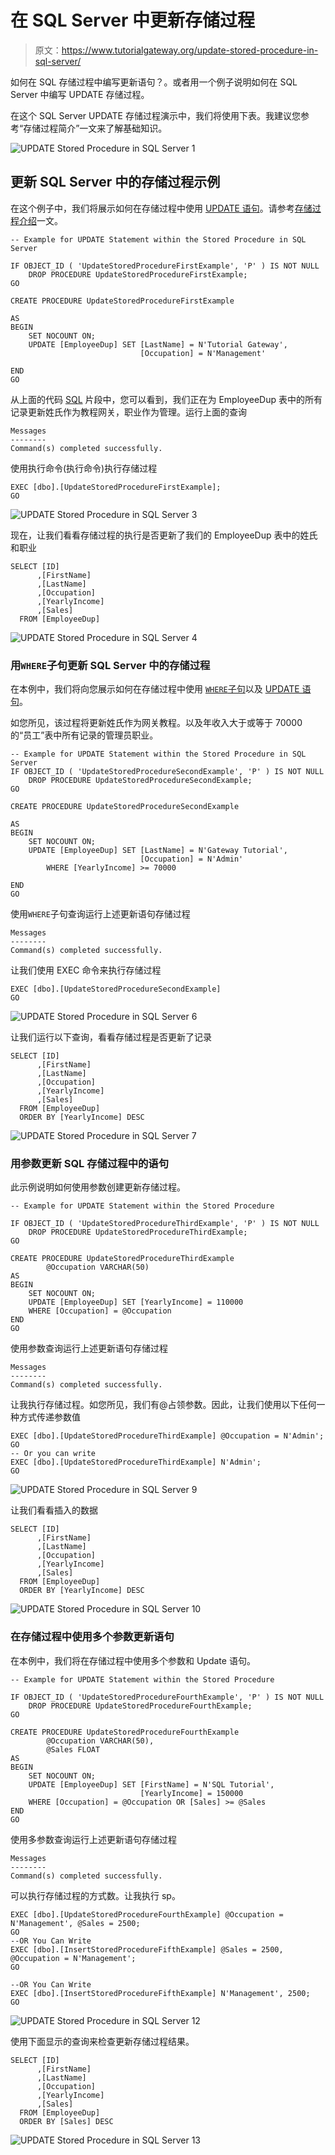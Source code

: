 # 在 SQL Server 中更新存储过程

> 原文：<https://www.tutorialgateway.org/update-stored-procedure-in-sql-server/>

如何在 SQL 存储过程中编写更新语句？。或者用一个例子说明如何在 SQL Server 中编写 UPDATE 存储过程。

在这个 SQL Server UPDATE 存储过程演示中，我们将使用下表。我建议您参考“存储过程简介”一文来了解基础知识。

![UPDATE Stored Procedure in SQL Server 1](img/ec59a8d65a626383a08435c0b1bcbab3.png)

## 更新 SQL Server 中的存储过程示例

在这个例子中，我们将展示如何在存储过程中使用 [UPDATE 语句](https://www.tutorialgateway.org/sql-update-statement/)。请参考[存储过程介绍](https://www.tutorialgateway.org/stored-procedures-in-sql/)一文。

```
-- Example for UPDATE Statement within the Stored Procedure in SQL Server

IF OBJECT_ID ( 'UpdateStoredProcedureFirstExample', 'P' ) IS NOT NULL   
    DROP PROCEDURE UpdateStoredProcedureFirstExample;  
GO

CREATE PROCEDURE UpdateStoredProcedureFirstExample

AS
BEGIN
	SET NOCOUNT ON;
	UPDATE [EmployeeDup] SET [LastName] = N'Tutorial Gateway',
	                         [Occupation] = N'Management'

END
GO
```

从上面的代码 [SQL](https://www.tutorialgateway.org/sql/) 片段中，您可以看到，我们正在为 EmployeeDup 表中的所有记录更新姓氏作为教程网关，职业作为管理。运行上面的查询

```
Messages
--------
Command(s) completed successfully.
```

使用执行命令(执行命令)执行存储过程

```
EXEC [dbo].[UpdateStoredProcedureFirstExample];
GO
```

![UPDATE Stored Procedure in SQL Server 3](img/e11849cb6b7168f276144581614f2031.png)

现在，让我们看看存储过程的执行是否更新了我们的 EmployeeDup 表中的姓氏和职业

```
SELECT [ID]
      ,[FirstName]
      ,[LastName]
      ,[Occupation]
      ,[YearlyIncome]
      ,[Sales]
  FROM [EmployeeDup]
```

![UPDATE Stored Procedure in SQL Server 4](img/da4da16e61566b600481697adacc1a34.png)

### 用`WHERE`子句更新 SQL Server 中的存储过程

在本例中，我们将向您展示如何在存储过程中使用 [`WHERE`子句](https://www.tutorialgateway.org/sql-where-clause/)以及 [UPDATE 语句](https://www.tutorialgateway.org/sql-update-statement/)。

如您所见，该过程将更新姓氏作为网关教程。以及年收入大于或等于 70000 的“员工”表中所有记录的管理员职业。

```
-- Example for UPDATE Statement within the Stored Procedure in SQL Server
IF OBJECT_ID ( 'UpdateStoredProcedureSecondExample', 'P' ) IS NOT NULL   
    DROP PROCEDURE UpdateStoredProcedureSecondExample;  
GO

CREATE PROCEDURE UpdateStoredProcedureSecondExample

AS
BEGIN
	SET NOCOUNT ON;
	UPDATE [EmployeeDup] SET [LastName] = N'Gateway Tutorial',
	                         [Occupation] = N'Admin'
        WHERE [YearlyIncome] >= 70000

END
GO
```

使用`WHERE`子句查询运行上述更新语句存储过程

```
Messages
--------
Command(s) completed successfully.
```

让我们使用 EXEC 命令来执行存储过程

```
EXEC [dbo].[UpdateStoredProcedureSecondExample]
GO
```

![UPDATE Stored Procedure in SQL Server 6](img/d15aa37203edd3bbc0d6ce39d8e001bb.png)

让我们运行以下查询，看看存储过程是否更新了记录

```
SELECT [ID]
      ,[FirstName]
      ,[LastName]
      ,[Occupation]
      ,[YearlyIncome]
      ,[Sales]
  FROM [EmployeeDup]
  ORDER BY [YearlyIncome] DESC
```

![UPDATE Stored Procedure in SQL Server 7](img/3d3682106d05a775b39392bee9521dc5.png)

### 用参数更新 SQL 存储过程中的语句

此示例说明如何使用参数创建更新存储过程。

```
-- Example for UPDATE Statement within the Stored Procedure

IF OBJECT_ID ( 'UpdateStoredProcedureThirdExample', 'P' ) IS NOT NULL   
    DROP PROCEDURE UpdateStoredProcedureThirdExample;  
GO

CREATE PROCEDURE UpdateStoredProcedureThirdExample
        @Occupation VARCHAR(50)
AS
BEGIN
	SET NOCOUNT ON;
	UPDATE [EmployeeDup] SET [YearlyIncome] = 110000
    WHERE [Occupation] = @Occupation	 
END
GO
```

使用参数查询运行上述更新语句存储过程

```
Messages
--------
Command(s) completed successfully.
```

让我执行存储过程。如您所见，我们有@占领参数。因此，让我们使用以下任何一种方式传递参数值

```
EXEC [dbo].[UpdateStoredProcedureThirdExample] @Occupation = N'Admin';
GO
-- Or you can write
EXEC [dbo].[UpdateStoredProcedureThirdExample] N'Admin';
GO
```

![UPDATE Stored Procedure in SQL Server 9](img/be2962d90f314aea384d3c4ddc20eca2.png)

让我们看看插入的数据

```
SELECT [ID]
      ,[FirstName]
      ,[LastName]
      ,[Occupation]
      ,[YearlyIncome]
      ,[Sales]
  FROM [EmployeeDup]
  ORDER BY [YearlyIncome] DESC
```

![UPDATE Stored Procedure in SQL Server 10](img/a2d537e9e4e758d57fb95e83426f5eaa.png)

### 在存储过程中使用多个参数更新语句

在本例中，我们将在存储过程中使用多个参数和 Update 语句。

```
-- Example for UPDATE Statement within the Stored Procedure

IF OBJECT_ID ( 'UpdateStoredProcedureFourthExample', 'P' ) IS NOT NULL   
    DROP PROCEDURE UpdateStoredProcedureFourthExample;  
GO

CREATE PROCEDURE UpdateStoredProcedureFourthExample
        @Occupation VARCHAR(50),
		@Sales FLOAT
AS
BEGIN
	SET NOCOUNT ON;
	UPDATE [EmployeeDup] SET [FirstName] = N'SQL Tutorial',
	                         [YearlyIncome] = 150000
    WHERE [Occupation] = @Occupation OR [Sales] >= @Sales	 
END
GO
```

使用多参数查询运行上述更新语句存储过程

```
Messages
--------
Command(s) completed successfully.
```

可以执行存储过程的方式数。让我执行 sp。

```
EXEC [dbo].[UpdateStoredProcedureFourthExample] @Occupation = N'Management', @Sales = 2500;
GO
--OR You Can Write
EXEC [dbo].[InsertStoredProcedureFifthExample] @Sales = 2500, @Occupation = N'Management';
GO

--OR You Can Write
EXEC [dbo].[InsertStoredProcedureFifthExample] N'Management', 2500;
GO
```

![UPDATE Stored Procedure in SQL Server 12](img/82c3202fc46dd7b6065084163aa30f24.png)

使用下面显示的查询来检查更新存储过程结果。

```
SELECT [ID]
      ,[FirstName]
      ,[LastName]
      ,[Occupation]
      ,[YearlyIncome]
      ,[Sales]
  FROM [EmployeeDup]
  ORDER BY [Sales] DESC
```

![UPDATE Stored Procedure in SQL Server 13](img/491dded7683458f4af37c3ba4f21b404.png)